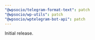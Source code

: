 ```yaml
---
"@wpsocio/telegram-format-text": patch
"@wpsocio/wp-utils": patch
"@wpsocio/wptelegram-bot-api": patch
---
```


Initial release.
